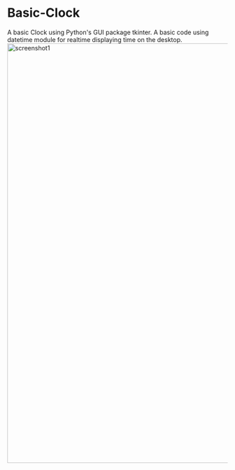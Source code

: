 # Basic-Clock
A basic Clock using Python's GUI package tkinter. A basic code using datetime module for realtime displaying time on the desktop.<img width="960" alt="screenshot1" src="https://user-images.githubusercontent.com/54940097/114353260-6fe4f480-9b8a-11eb-9c66-6c06176441ca.png">

